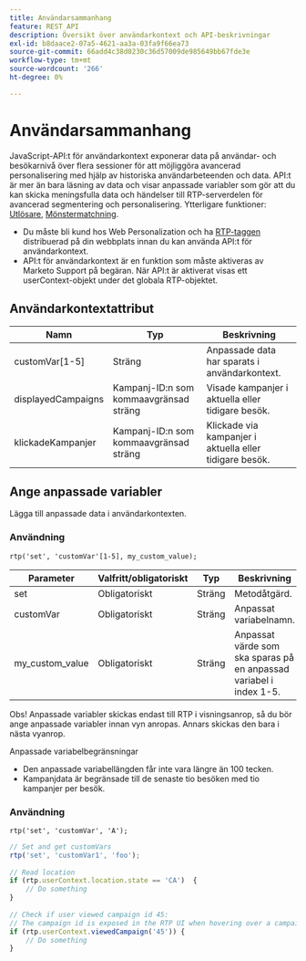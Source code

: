```yaml
---
title: Användarsammanhang
feature: REST API
description: Översikt över användarkontext och API-beskrivningar
exl-id: b8daace2-07a5-4621-aa3a-03fa9f66ea73
source-git-commit: 66add4c38d0230c36d57009de985649bb67fde3e
workflow-type: tm+mt
source-wordcount: '266'
ht-degree: 0%

---
```


# Användarsammanhang

JavaScript-API:t för användarkontext exponerar data på användar- och besökarnivå över flera sessioner för att möjliggöra avancerad personalisering med hjälp av historiska användarbeteenden och data. API:t är mer än bara läsning av data och visar anpassade variabler som gör att du kan skicka meningsfulla data och händelser till RTP-serverdelen för avancerad segmentering och personalisering. Ytterligare funktioner: [Utlösare](../javascript-api/triggers.md), [Mönstermatchning](../javascript-api/pattern-match.md).

- Du måste bli kund hos Web Personalization och ha [RTP-taggen ](https://experienceleague.adobe.com/sv/docs/marketo/using/product-docs/web-personalization/rtp-tag-implementation/deploy-the-rtp-javascript) distribuerad på din webbplats innan du kan använda API:t för användarkontext.
- API:t för användarkontext är en funktion som måste aktiveras av Marketo Support på begäran. När API:t är aktiverat visas ett userContext-objekt under det globala RTP-objektet.

## Användarkontextattribut

| Namn | Typ | Beskrivning |
|------------------|-------------|------|
| customVar[1-5] | Sträng | Anpassade data har sparats i användarkontext. |
| displayedCampaigns | Kampanj-ID:n som kommaavgränsad sträng | Visade kampanjer i aktuella eller tidigare besök. |
| klickadeKampanjer | Kampanj-ID:n som kommaavgränsad sträng | Klickade via kampanjer i aktuella eller tidigare besök. |

## Ange anpassade variabler

Lägga till anpassade data i användarkontexten.

### Användning

`rtp('set', 'customVar'[1-5], my_custom_value);`

| Parameter | Valfritt/obligatoriskt | Typ | Beskrivning |
|-----------------|-------------------|--------|-----------------|
| set | Obligatoriskt | Sträng | Metodåtgärd. |
| customVar | Obligatoriskt | Sträng | Anpassat variabelnamn. |
| my_custom_value | Obligatoriskt | Sträng | Anpassat värde som ska sparas på en anpassad variabel i index 1-5. |

Obs! Anpassade variabler skickas endast till RTP i visningsanrop, så du bör ange anpassade variabler innan vyn anropas. Annars skickas den bara i nästa vyanrop.

Anpassade variabelbegränsningar

- Den anpassade variabellängden får inte vara längre än 100 tecken.
- Kampanjdata är begränsade till de senaste tio besöken med tio kampanjer per besök.

### Användning

`rtp('set', 'customVar', 'A');`

```javascript
// Set and get customVars
rtp('set', 'customVar1', 'foo');
 
// Read location 
if (rtp.userContext.location.state == 'CA')  {
    // Do something
}
 
// Check if user viewed campaign id 45:
// The campaign id is exposed in the RTP UI when hovering over a campaign name.
if (rtp.userContext.viewedCampaign('45')) {
    // Do something
}
```
